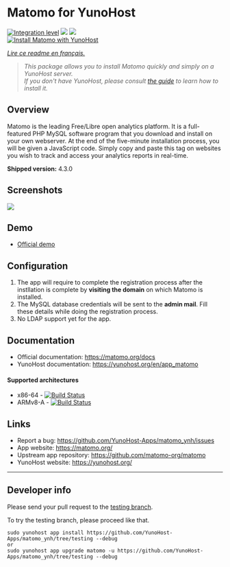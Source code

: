# Matomo for YunoHost

[![Integration level](https://dash.yunohost.org/integration/matomo.svg)](https://dash.yunohost.org/appci/app/matomo) ![](https://ci-apps.yunohost.org/ci/badges/matomo.status.svg) ![](https://ci-apps.yunohost.org/ci/badges/matomo.maintain.svg)  
[![Install Matomo with YunoHost](https://install-app.yunohost.org/install-with-yunohost.svg)](https://install-app.yunohost.org/?app=matomo)

*[Lire ce readme en français.](./README_fr.md)*

> *This package allows you to install Matomo quickly and simply on a YunoHost server.  
If you don't have YunoHost, please consult [the guide](https://yunohost.org/install) to learn how to install it.*

## Overview
Matomo is the leading Free/Libre open analytics platform. It is a full-featured PHP MySQL software program that you download and install on your own webserver. At the end of the five-minute installation process, you will be given a JavaScript code. Simply copy and paste this tag on websites you wish to track and access your analytics reports in real-time.

**Shipped version:** 4.3.0

## Screenshots

![](https://img.matomo.org/spai/w_660+q_lossless+ret_img+to_webp/https://static.matomo.org/wp-content/uploads/2019/03/matomo-analytics-dashboard.png)

## Demo

* [Official demo](https://demo.matomo.org)

## Configuration

1. The app will require to complete the registration process after the instllation is complete by **visiting the domain** on  which Matomo is installed.
1. The MySQL database credentials will be sent to the **admin mail**. Fill these details while doing the registration process.
1. No LDAP support yet for the app.

## Documentation

 * Official documentation: https://matomo.org/docs
 * YunoHost documentation: https://yunohost.org/en/app_matomo

#### Supported architectures

* x86-64 - [![Build Status](https://ci-apps.yunohost.org/ci/logs/matomo.svg)](https://ci-apps.yunohost.org/ci/apps/matomo/)
* ARMv8-A - [![Build Status](https://ci-apps-arm.yunohost.org/ci/logs/matomo.svg)](https://ci-apps-arm.yunohost.org/ci/apps/matomo/)

## Links

 * Report a bug: https://github.com/YunoHost-Apps/matomo_ynh/issues
 * App website: https://matomo.org/
 * Upstream app repository: https://github.com/matomo-org/matomo
 * YunoHost website: https://yunohost.org/

---

## Developer info

Please send your pull request to the [testing branch](https://github.com/YunoHost-Apps/matomo_ynh/tree/testing).

To try the testing branch, please proceed like that.
```
sudo yunohost app install https://github.com/YunoHost-Apps/matomo_ynh/tree/testing --debug
or
sudo yunohost app upgrade matomo -u https://github.com/YunoHost-Apps/matomo_ynh/tree/testing --debug
```
